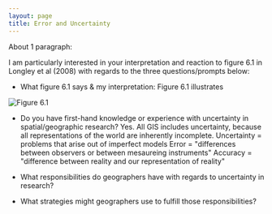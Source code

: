```yaml
---
layout: page
title: Error and Uncertainty
---
```

About 1 paragraph:

I am particularly interested in your interpretation and reaction to figure 6.1 in Longley et al (2008) with regards to the three questions/prompts below:

- What figure 6.1 says & my interpretation:
Figure 6.1 illustrates

![Figure 6.1](Figure-6.1.png)


- Do you have first-hand knowledge or experience with uncertainty in spatial/geographic research?
Yes. All GIS includes uncertainty, because all representations of the world are inherently incomplete.
Uncertainty = problems that arise out of imperfect models
Error = "differences between observers or between mesaureing instruments"
Accuracy = "difference between reality and our representation of reality"


- What responsibilities do geographers have with regards to uncertainty in research?

- What strategies might geographers use to fulfill those responsibilities?
